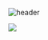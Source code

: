 ![header](https://capsule-render.vercel.app/api?type=Waving&color=timeAuto&height=300&section=header&text=capsule%20render&fontSize=90theme=vue)


<img src="https://github-readme-stats.vercel.app/api/top-langs/?username=Nickelback53&layout=compact&theme=vue"/>



